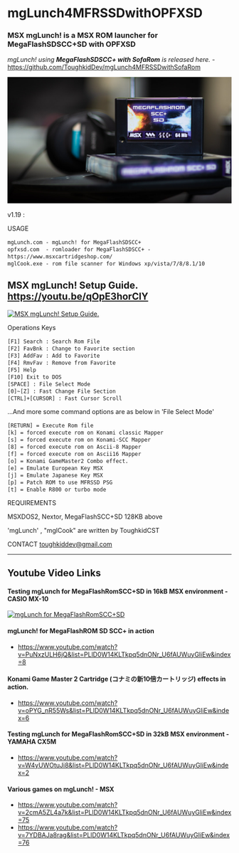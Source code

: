 # mgLunch4MFRSSDwithOPFXSD
### MSX mgLunch! is a MSX ROM launcher for <strong>MegaFlashSDSCC+SD with OPFXSD</strong>

<em>mgLunch! using <strong>MegaFlashSDSCC+ with SofaRom</strong> is released here. </em> - https://github.com/ToughkidDev/mgLunch4MFRSSDwithSofaRom


![mgLunch for MegaFlashRomSCC+SD](mgLunch4MFRSSD.jpg)




v1.19 :

USAGE

    mgLunch.com - mgLunch! for MegaFlashSDSCC+ 
    opfxsd.com  - romloader for MegaFlashSDSCC+ - https://www.msxcartridgeshop.com/
    mglCook.exe - rom file scanner for Windows xp/vista/7/8/8.1/10 
    

## MSX mgLunch! Setup Guide.   https://youtu.be/qOpE3horClY
[![MSX mgLunch! Setup Guide.](https://yt-embed.herokuapp.com/embed?v=qOpE3horClY)](https://www.youtube.com/watch?v=qOpE3horClY "MSX mgLunch! Setup Guide.")


Operations Keys

    [F1] Search : Search Rom File 
    [F2] FavBnk : Change to Favorite section
    [F3] AddFav : Add to Favorite
    [F4] RmvFav : Remove from Favorite
    [F5] Help 
    [F10] Exit to DOS
    [SPACE] : File Select Mode
    [0]~[Z] : Fast Change File Section
    [CTRL]+[CURSOR] : Fast Cursor Scroll

...And more some command options are as below in 'File Select Mode' 

    [RETURN] = Execute Rom file
    [k] = forced execute rom on Konami classic Mapper 
    [s] = forced execute rom on Konami-SCC Mapper 
    [8] = forced execute rom on Ascii-8 Mapper  
    [f] = forced execute rom on Ascii16 Mapper 
    [o] = Konami GameMaster2 Combo effect. 
    [e] = Emulate European Key MSX
    [j] = Emulate Japanese Key MSX
    [p] = Patch ROM to use MFRSSD PSG 
    [t] = Enable R800 or turbo mode
 

REQUIREMENTS

MSXDOS2, Nextor, MegaFlashSCC+SD 128KB above

'mgLunch' , "mglCook" are written by ToughkidCST


CONTACT
toughkiddev@gmail.com


-------------------------
## Youtube Video Links

#### Testing mgLunch for MegaFlashRomSCC+SD in 16kB MSX environment - CASIO MX-10 
[![mgLunch for MegaFlashRomSCC+SD](https://yt-embed.herokuapp.com/embed?v=R6P42ekRej0)](https://www.youtube.com/watch?v=R6P42ekRej0 "mgLunch for MegaFlashRomSCC+SD")

#### mgLunch! for MegaFlashROM SD SCC+ in action
- https://www.youtube.com/watch?v=PuNxzULH6jQ&list=PLlD0W14KLTkpq5dnONr_U6fAUWuyGliEw&index=8

#### Konami Game Master 2 Cartridge (コナミの新10倍カートリッジ) effects in action. 
- https://www.youtube.com/watch?v=oPYG_nR55Ws&list=PLlD0W14KLTkpq5dnONr_U6fAUWuyGliEw&index=6

#### Testing mgLunch for MegaFlashRomSCC+SD in 32kB MSX environment - YAMAHA CX5M 
- https://www.youtube.com/watch?v=W4yUWOtuJi8&list=PLlD0W14KLTkpq5dnONr_U6fAUWuyGliEw&index=2

#### Various games on mgLunch! - MSX
- https://www.youtube.com/watch?v=2cmA5ZL4a7k&list=PLlD0W14KLTkpq5dnONr_U6fAUWuyGliEw&index=75
- https://www.youtube.com/watch?v=7YDBAJa8rag&list=PLlD0W14KLTkpq5dnONr_U6fAUWuyGliEw&index=76

